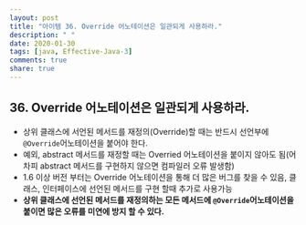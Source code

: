 ```yaml
---
layout: post
title: "아이템 36. Override 어노테이션은 일관되게 사용하라."
description: " "
date: 2020-01-30
tags: [java, Effective-Java-3]
comments: true
share: true
---
```


## 36. Override 어노테이션은 일관되게 사용하라.

- 상위 클래스에 서언된 메서드를 재정의(Override)할 때는 반드시 선언부에 ```@Override```어노테이션을 붙어야 한다.
- 예외, abstract 메서드를 재정할 때는 Overried 어노테이션을 붙이지 않아도 됨(어차피 abstract 메서드를 구현하지 않으면 컴파일러 오류 발생함)
- 1.6 이상 버전 부터는 Override 어노테이션을 통해 더 많은 버그를 찾을 수 있음, 클래스, 인터페이스에 선언된 메서드를 구현 할때 추가로 사용가능
- __상위 클래스에 선언된 메서드를 재정의하는 모든 메서드에 ```@Override```어노테이션을 붙이면 많은 오류를 미연에 방지 할 수 있다.__